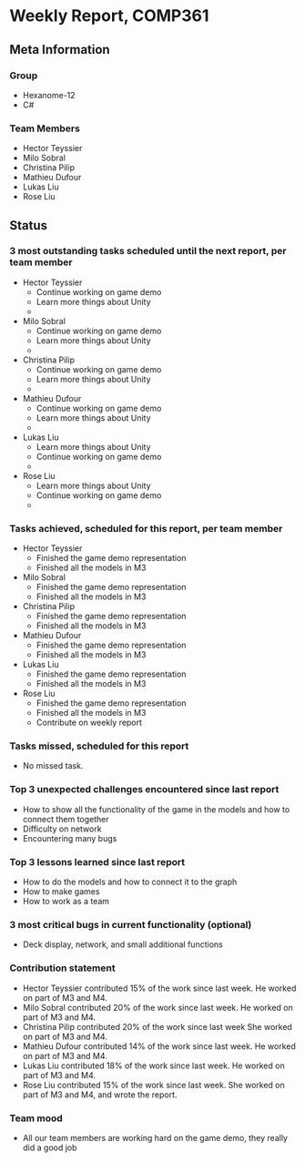 # Weekly Report, COMP361

## Meta Information

### Group

 * Hexanome-12
 * C#

### Team Members
 * Hector Teyssier
 * Milo Sobral
 * Christina Pilip
 * Mathieu Dufour
 * Lukas Liu
 * Rose Liu

## Status

### 3 most outstanding tasks scheduled until the next report, per team member

* Hector Teyssier
  * Continue working on game demo
  * Learn more things about Unity
  *
* Milo Sobral
  * Continue working on game demo
  * Learn more things about Unity
  *
* Christina Pilip
  * Continue working on game demo
  * Learn more things about Unity
  *
* Mathieu Dufour
  * Continue working on game demo
  * Learn more things about Unity
  *
* Lukas Liu
  * Learn more things about Unity
  * Continue working on game demo
  *
* Rose Liu
  * Learn more things about Unity
  * Continue working on game demo
  *

### Tasks achieved, scheduled for this report, per team member

* Hector Teyssier
  * Finished the game demo representation
  * Finished all the models in M3
* Milo Sobral
  * Finished the game demo representation
  * Finished all the models in M3
* Christina Pilip
  * Finished the game demo representation
  * Finished all the models in M3
* Mathieu Dufour
  * Finished the game demo representation
  * Finished all the models in M3
* Lukas Liu
  * Finished the game demo representation
  * Finished all the models in M3
* Rose Liu
  * Finished the game demo representation
  * Finished all the models in M3
  * Contribute on weekly report

### Tasks missed, scheduled for this report
 * No missed task.

### Top 3 unexpected challenges encountered since last report
 * How to show all the functionality of the game in the models and how to connect them together
 * Difficulty on network
 * Encountering many bugs

### Top 3 lessons learned since last report
 * How to do the models and how to connect it to the graph
 * How to make games
 * How to work as a team

### 3 most critical bugs in current functionality (optional)
 * Deck display, network, and small additional functions

### Contribution statement

 * Hector Teyssier contributed 15% of the work since last week. He worked on part of M3 and M4.
 * Milo Sobral contributed 20% of the work since last week. He worked on part of M3 and M4.
 * Christina Pilip contributed 20% of the work since last week She worked on part of M3 and M4.
 * Mathieu Dufour contributed 14% of the work since last week. He worked on part of M3 and M4.
 * Lukas Liu contributed 18% of the work since last week. He worked on part of M3 and M4.
 * Rose Liu contributed 15% of the work since last week. She worked on part of M3 and M4, and wrote the report.

### Team mood

 * All our team members are working hard on the game demo, they really did a good job
